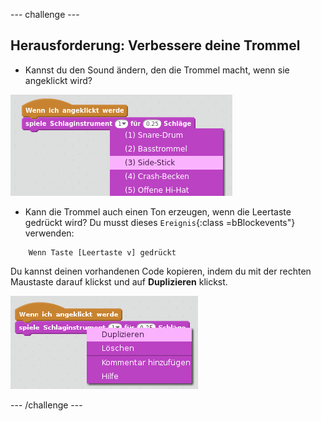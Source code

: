 --- challenge ---

## Herausforderung: Verbessere deine Trommel

+ Kannst du den Sound ändern, den die Trommel macht, wenn sie angeklickt wird?

![Screenshot](images/band-drum-sound.png)

+ Kann die Trommel auch einen Ton erzeugen, wenn die Leertaste gedrückt wird? Du musst dieses `Ereignis`{:class =bBlockevents"} verwenden:

```blocks
    Wenn Taste [Leertaste v] gedrückt
```

Du kannst deinen vorhandenen Code kopieren, indem du mit der rechten Maustaste darauf klickst und auf **Duplizieren** klickst.

![Screenshot](images/band-duplicate-code.png)

--- /challenge ---